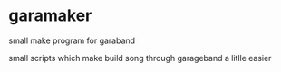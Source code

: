 # garamaker
small make program for garaband

small scripts which make build song through garageband a litlle easier
